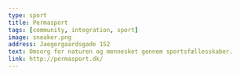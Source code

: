 ```yaml
---
type: sport
title: Permasport
tags: [community, integration, sport]
image: sneaker.png
address: Jaegergaardsgade 152
text: Omsorg for naturen og mennesket gennem sportsfællesskaber.
link: http://permasport.dk/
---
```

